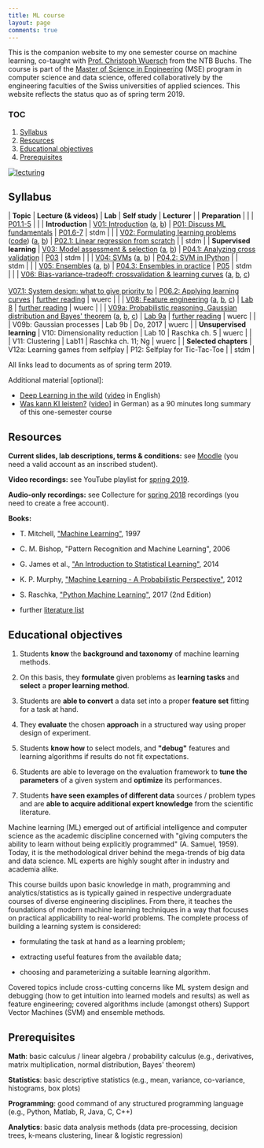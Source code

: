 ```yaml
---
title: ML course
layout: page
comments: true
---
```


This is the companion website to my one semester course on machine learning, co-taught with [Prof. Christoph Wuersch](https://www.ntb.ch/mitarbeiter/christoph-wuersch/) from the NTB Buchs. The course is part of the [Master of Science in Engineering](https://www.msengineering.ch/en/home.html) (MSE) program in computer science and data science, offered collaboratively by the engineering faculties of the Swiss universities of applied sciences. This website reflects the status quo as of spring term 2019.

### TOC
1. [Syllabus](#syllabus)
2. [Resources](#resources)
3. [Educational objectives](#objectives)
4. [Prerequisites](#prerequisites)


[<img alt="lecturing" src="http://stdm.github.io/images/TSM_MachLe.jpg"/>](http://stdm.github.io/images/TSM_MachLe.jpg)


<a name="syllabus"></a>  
## Syllabus

| **Topic** | **Lecture (& videos)** | **Lab** | **Self study** | **Lecturer** |
| **Preparation** |  |  | [P01.1-5](https://stdm.github.io/downloads/courses/ML/P01_ReadingAssignment_1.pdf) | |
| **Introduction** | [V01: Introduction](https://stdm.github.io/downloads/courses/ML/V01_Introduction.pdf) ([a](https://youtu.be/A2vd0kwjnBI), [b](https://youtu.be/GeJu8bRXvyM)) | [P01: Discuss ML fundamentals](https://stdm.github.io/downloads/courses/ML/P01_ReadingAssignment_1.pdf) | [P01.6-7](https://stdm.github.io/downloads/courses/ML/P01_ReadingAssignment_1.pdf) | stdm |
| | [V02: Formulating learning problems](https://stdm.github.io/downloads/courses/ML/V02_FormulatingLearningProblems.pdf) ([code](https://stdm.github.io/downloads/courses/ML/V02_FormulatingLearningProblems_Code.zip)) ([a](https://youtu.be/Nng1kJIEJdg), [b](https://youtu.be/9migPdNMPA8)) | [P02.1: Linear regression from scratch](https://stdm.github.io/downloads/courses/ML/P02_MachineLearningFromScratch.zip) | | stdm |
| **Supervised learning** | [V03: Model assessment & selection](https://stdm.github.io/downloads/courses/ML/V03_ModelAssessment_and_Selection.pdf) ([a](https://youtu.be/wdKWlV4za_k), [b](https://youtu.be/WpyNmBtYbZ4)) | [P04.1: Analyzing cross validation](https://stdm.github.io/downloads/courses/ML/P04_SVM_ModelSelection.zip) | [P03](https://stdm.github.io/downloads/courses/ML/P03_ReadingAssignment_2.pdf) | stdm |
| | [V04: SVMs](https://stdm.github.io/downloads/courses/ML/V04_SVMs.pdf) ([a](https://youtu.be/QhGa8FkSgz0), [b](https://youtu.be/GvO7_Pt2I-o)) | [P04.2: SVM in IPython](https://stdm.github.io/downloads/courses/ML/P04_SVM_ModelSelection.zip) | | stdm |
| | [V05: Ensembles](https://stdm.github.io/downloads/courses/ML/V05_EnsembleMethods.pdf) ([a](https://youtu.be/AYyIWzFc_9I), [b](https://youtu.be/l6n53cGLB9c)) | [P04.3: Ensembles in practice](https://stdm.github.io/downloads/courses/ML/P04_SVM_ModelSelection.zip) | [P05](https://stdm.github.io/downloads/courses/ML/P05_ReadingAssignment_3.pdf) | stdm |
| | [V06: Bias-variance-tradeoff: crossvalidation & learning curves](https://stdm.github.io/downloads/courses/ML/V06_BiasVariance-LearningCurves.pdf) ([a](https://youtu.be/ILesIecBcjA), [b](https://youtu.be/DYwYgYrt_OA), [c](https://youtu.be/NH1xP0I0_3Q)) <br><br> [V07.1: System design: what to give priority to](https://stdm.github.io/downloads/courses/ML/V07_SystemDesign.pdf) | [P06.2: Applying learning curves](https://stdm.github.io/downloads/courses/ML/P06_Diagnostic.zip) | [further reading](https://stdm.github.io/downloads/courses/ML/V06-further-reading.txt) | wuerc |
| | [V08: Feature engineering](https://stdm.github.io/downloads/courses/ML/V08_FeatureEngineering.pdf) ([a](https://youtu.be/ucdHa6_Lexw), [b](https://youtu.be/ZYDKPC-xePA), [c](https://youtu.be/CfhKAOU9HUw)) | [Lab 8](https://stdm.github.io/downloads/courses/ML/Lab8_FeatureEngineering.zip) | [further reading](https://haythamfayek.com/2016/04/21/speech-processing-for-machine-learning.html) | wuerc |
| | [V09a: Probabilistic reasoning, Gaussian distribution and Bayes' theorem](https://stdm.github.io/downloads/courses/ML/V09a_BayesTheorem.pdf) ([a](https://youtu.be/9R8lGPxuuuM), [b](https://youtu.be/iYTwegjFKPc), [c](https://youtu.be/7KVgPf3olEg)) | [Lab 9a](https://stdm.github.io/downloads/courses/ML/Lab9a_ProbabilisticReasoning.zip) | [further reading](https://stdm.github.io/downloads/courses/ML/Lab9a-further-reading.txt) | wuerc |
| | V09b: Gaussian processes | Lab 9b | Do, 2017 | wuerc |
| **Unsupervised learning** | V10: Dimensionality reduction | Lab 10 | Raschka ch. 5 | wuerc |
| | V11: Clustering | Lab11 | Raschka ch. 11; Ng | wuerc |
| **Selected chapters** | V12a: Learning games from selfplay | P12: Selfplay for Tic-Tac-Toe | | stdm |

All links lead to documents as of spring term 2019.

Additional material [optional]: 
- [Deep Learning in the wild](https://stdm.github.io/downloads/talks/2018-09-21_DL-in-the-wild.pdf) ([video](https://youtu.be/efCyLhSACoU) in English)
- [Was kann KI leisten?](https://stdm.github.io/downloads/talks/2019-03-07_Was-kann-KI-leisten.pdf) ([video](https://youtu.be/Vxsddc9bGUE)] in German) as a 90 minutes long summary of this one-semester course


<a name="resources"></a>  
## Resources

**Current slides, lab descriptions, terms & conditions:** see [Moodle](https://moodle.msengineering.ch/course/view.php?id=1076) (you need a valid account as an inscribed student).

**Video recordings:** see YouTube playlist for [spring 2019](https://www.youtube.com/playlist?list=PLdUGLyqPtOZp1oAg-8MRlmIsveW3NE8SQ).

**Audio-only recordings:** see Collecture for [spring 2018](https://collecture.io/groups/7325878c-845f-4827-8e1c-3f7c15092f4a?autosub=true) recordings (you need to create a free account).

**Books:**

- T. Mitchell, ["Machine Learning"](http://www.cs.cmu.edu/~tom/mlbook.html), 1997

- C. M. Bishop, "Pattern Recognition and Machine Learning", 2006

- G. James et al., ["An Introduction to Statistical Learning"](http://www-bcf.usc.edu/~gareth/ISL/), 2014

- K. P. Murphy, ["Machine Learning - A Probabilistic Perspective"](https://www.cs.ubc.ca/~murphyk/MLbook/), 2012

- S. Raschka, ["Python Machine Learning"](https://sebastianraschka.com/books.html), 2017 (2nd Edition)

- further [literature list](https://stdm.github.io/downloads/courses/ML/literature-guide.xlsx)


<a name="objectives"></a>  
## Educational objectives

1. Students **know** the **background and taxonomy** of machine learning methods.

2. On this basis, they **formulate** given problems as **learning tasks** and **select** a **proper learning method**.

3. Students are **able to convert** a data set into a proper **feature set** fitting for a task at hand.

4. They **evaluate** the chosen **approach** in a structured way using proper design of experiment.

5. Students **know how** to select models, and **"debug"** features and learning algorithms if results do not fit expectations.

6. Students are able to leverage on the evaluation framework to **tune the parameters** of a given system and **optimize** its performances.

7. Students **have seen examples of different data** sources / problem types and are **able to acquire additional expert knowledge** from the scientific literature.

Machine learning (ML) emerged out of artificial intelligence and computer science as the academic discipline concerned with "giving computers the ability to learn without being explicitly programmed" (A. Samuel, 1959). Today, it is the methodological driver behind the mega-trends of big data and data science. ML experts are highly sought after in industry and academia alike.

This course builds upon basic knowledge in math, programming and analytics/statistics as is typically gained in respective undergraduate courses of diverse engineering disciplines. From there, it teaches the foundations of modern machine learning techniques in a way that focuses on practical applicability to real-world problems. The complete process of building a learning system is considered:

- formulating the task at hand as a learning problem;

- extracting useful features from the available data;

- choosing and parameterizing a suitable learning algorithm.

Covered topics include cross-cutting concerns like ML system design and debugging (how to get intuition into learned models and results) as well as feature engineering; covered algorithms include (amongst others) Support Vector Machines (SVM) and ensemble methods.


<a name="prerequisites"></a>  
## Prerequisites

**Math**: basic calculus / linear algebra / probability calculus (e.g., derivatives, matrix multiplication, normal distribution, Bayes' theorem)

**Statistics**: basic descriptive statistics (e.g., mean, variance, co-variance, histograms, box plots)

**Programming**: good command of any structured programming language (e.g., Python, Matlab, R, Java, C, C++)

**Analytics**: basic data analysis methods (data pre-processing, decision trees, k-means clustering, linear & logistic regression)